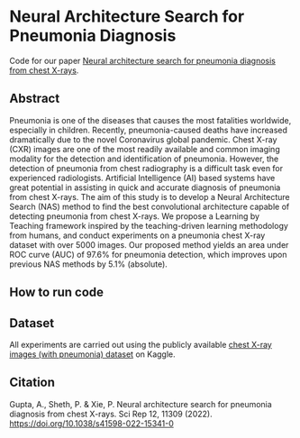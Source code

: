 # Neural Architecture Search for Pneumonia Diagnosis
Code for our paper [Neural architecture search for pneumonia diagnosis from chest X-rays](https://www.nature.com/articles/s41598-022-15341-0). 

## Abstract

Pneumonia is one of the diseases that causes the most fatalities worldwide, especially in children. Recently, pneumonia-caused deaths have increased dramatically due to the novel Coronavirus global pandemic. Chest X-ray (CXR) images are one of the most readily available and common imaging modality for the detection and identification of pneumonia. However, the detection of pneumonia from chest radiography is a difficult task even for experienced radiologists. Artificial Intelligence (AI) based systems have great potential in assisting in quick and accurate diagnosis of pneumonia from chest X-rays. The aim of this study is to develop a Neural Architecture Search (NAS) method to find the best convolutional architecture capable of detecting pneumonia from chest X-rays. We propose a Learning by Teaching framework inspired by the teaching-driven learning methodology from humans, and conduct experiments on a pneumonia chest X-ray dataset with over 5000 images. Our proposed method yields an area under ROC curve (AUC) of 97.6% for pneumonia detection, which improves upon previous NAS methods by 5.1% (absolute).


## How to run code


## Dataset

All experiments are carried out using the publicly available [chest X-ray images (with pneumonia) dataset](https://www.kaggle.com/datasets/paultimothymooney/chest-xray-pneumonia) on Kaggle. 



## Citation

Gupta, A., Sheth, P. & Xie, P. Neural architecture search for pneumonia diagnosis from chest X-rays. Sci Rep 12, 11309 (2022). https://doi.org/10.1038/s41598-022-15341-0
